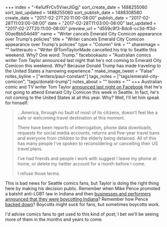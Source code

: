 +++
index = "-Ke1ufFrCv5ViwrJlGgj"
sort_create_date = 1488255060
sort_last_updated = 1488255060
sort_publish_date = 1488308580
create_date = "2017-02-27T20:11:00-08:00"
publish_date = "2017-02-28T11:03:00-08:00"
date = "2017-02-28T11:03:00-08:00"
last_updated = "2017-02-27T20:11:00-08:00"
preview_url = "d559c9f3-8dc6-cc3d-ff3d-00ae8bb54d49"
name = "Writer cancels Emerald City Comicon appearance over Trump's policies"
title = "Writer cancels Emerald City Comicon appearance over Trump's policies"
type = "Column"
link = ""
shareimage = ""
twitterauto = "Writer @TomTaylorMade cancelled his trip to Seattle this weekend. Why? One word: Trump."
facebookauto = "Australian comics writer Tom Taylor announced last night that he's not coming to Emerald City Comicon this weekend. Why? Because Donald Trump has made traveling to the United States a harrowing experience."
make_image_tweet = "False"
notes_byline = ["writers/paul-constant"]
tags_notes = ["tags/emerald-city-comicon", "tags/donald-trump"]
notes_about = ""
books = ""
+++
Australian comic and TV writer Tom Taylor [announced last night on Facebook](https://www.facebook.com/TomTaylorWriter/posts/1471859196157810) that he's not going to attend Emerald City Comicon this week in Seattle. In fact, he's not coming to the United States at all this year. Why? Well, I'll let him speak for himself:

<blockquote><p>...America, through no fault of most of its citizens, doesn’t feel like a safe or welcoming travel destination at this moment.</p>

<p>There have been reports of interrogation, phone data downloads, requests for social media accounts, returns and five-year travel bans and everyone from children to the elderly being detained. All of this has many people I’ve spoken to reconsidering or cancelling their US travel plans.</p>

<p>I’ve had friends and people I work with suggest I leave my phone at home, or delete my twitter account for a month before I come.</p>

<p>I refuse those terms.</p></blockquote>

This is bad news for Seattle comics fans, but Taylor is doing the right thing here by making his decision public. Remember when Mike Pence promoted a batshit anti-LGBT law in Indiana and then [businesses and performers announced that they were boycotting Indiana](https://www.fastcompany.com/3044548/fast-feed/the-companies-that-are-actually-boycotting-indiana-not-just-tweeting-about-it)? Remember how Pence [backed down](http://thehill.com/blogs/blog-briefing-room/237471-pence-calls-for-immediate-fix-to-controversial-law)? Boycotts might suck for fans, but sometimes boycotts work. 

I'd advise comics fans to get used to this kind of post; I bet we'll be seeing more of them in the months and years to come.